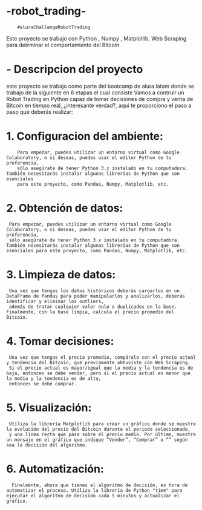 # -robot_trading-
        #aluraChallengeRobotTrading

        
Este proyecto se trabajo con Python , Numpy , Matplotlib, Web Scraping para detrminar el comportamiento del Bitcoin 
# - Descripcion del proyecto 
este proyecto se trabajo como parte del bootcamp de alura latam donde se trabajo de la siguiente en 6 etapas el cual consiste 
Vamos a contruir un Robot Trading en Python capaz de tomar decisiones de compra y venta de Bitcoin en tiempo real, ¿interesante verdad?, aqui te proporciono el paso a paso que deberás realizar:
# 1. Configuracion del ambiente:
        Para empezar, puedes utilizar un entorno virtual como Google Colaboratory, o si deseas, puedes usar el editor Python de tu preferencia,
        sólo asegúrate de tener Python 3.x instalado en tu computadora. También necesitarás instalar algunas librerías de Python que son esenciales
        para este proyecto, como Pandas, Numpy, Matplotlib, etc.
# 2.  Obtención de datos:
     Para empezar, puedes utilizar un entorno virtual como Google Colaboratory, o si deseas, puedes usar el editor Python de tu preferencia,
     sólo asegúrate de tener Python 3.x instalado en tu computadora. También necesitarás instalar algunas librerías de Python que son esenciales para este proyecto, como Pandas, Numpy, Matplotlib, etc.
# 3. Limpieza de datos:
     Una vez que tengas los datos históricos deberás cargarlos en un DataFrame de Pandas para poder manipularlos y analizarlos, deberás identificar y eliminar los outliers,
     además de tratar cualquier valor nulo o duplicados en la base. Finalmente, con la base limpia, calcula el precio promedio del Bitcoin.
# 4. Tomar decisiones: 
     Una vez que tengas el precio promedio, compáralo con el precio actual y tendencia del Bitcoin, que previamente obtuviste con Web Scraping.
     Si el precio actual es mayor/igual que la media y la tendencia es de baja, entonces se debe vender, pero si el precio actual es menor que la media y la tendencia es de alta,
     entonces se debe comprar.
# 5. Visualización:
     Utiliza la librería Matplotlib para crear un gráfico donde se muestre la evolución del precio del Bitcoin durante el periodo seleccionado,
     y una línea recta que pase sobre el precio medio. Por último, muestra un mensaje en el gráfico que indique “Vender”, “Comprar” o “” según sea la decisión del algoritmo.
# 6. Automatización:
      Finalmente, ahora que tienes el algoritmo de decisión, es hora de automatizar el proceso. Utiliza la librería de Python "time" para ejecutar el algoritmo de decisión cada 5 minutos y actualizar el gráfico.
